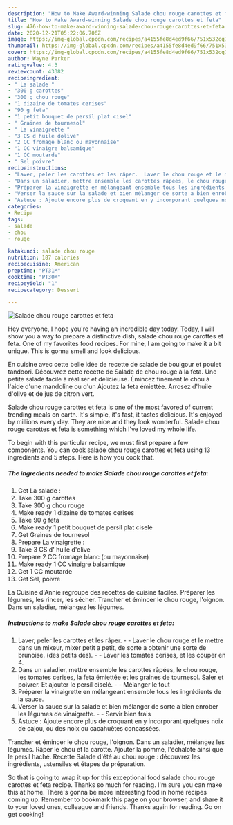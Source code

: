```yaml
---
description: "How to Make Award-winning Salade chou rouge carottes et feta"
title: "How to Make Award-winning Salade chou rouge carottes et feta"
slug: 476-how-to-make-award-winning-salade-chou-rouge-carottes-et-feta
date: 2020-12-21T05:22:06.706Z
image: https://img-global.cpcdn.com/recipes/a4155fe8d4ed9f66/751x532cq70/salade-chou-rouge-carottes-et-feta-photo-principale-de-la-recette.jpg
thumbnail: https://img-global.cpcdn.com/recipes/a4155fe8d4ed9f66/751x532cq70/salade-chou-rouge-carottes-et-feta-photo-principale-de-la-recette.jpg
cover: https://img-global.cpcdn.com/recipes/a4155fe8d4ed9f66/751x532cq70/salade-chou-rouge-carottes-et-feta-photo-principale-de-la-recette.jpg
author: Wayne Parker
ratingvalue: 4.3
reviewcount: 43382
recipeingredient:
- " La salade "
- "300 g carottes"
- "300 g chou rouge"
- "1 dizaine de tomates cerises"
- "90 g feta"
- "1 petit bouquet de persil plat cisel"
- " Graines de tournesol"
- " La vinaigrette "
- "3 CS d huile dolive"
- "2 CC fromage blanc ou mayonnaise"
- "1 CC vinaigre balsamique"
- "1 CC moutarde"
- " Sel poivre"
recipeinstructions:
- "Laver, peler les carottes et les râper.  Laver le chou rouge et le mettre dans un mixeur, mixer petit a petit, de sorte a obtenir une sorte de brunoise. (des petits dés).  Laver les tomates cerises, et les couper en 4."
- "Dans un saladier, mettre ensemble les carottes râpées, le chou rouge, les tomates cerises, la feta émiettée et les graines de tournesol. Saler et poivrer. Et ajouter le persil ciselé.  Mélanger le tout"
- "Préparer la vinaigrette en mélangeant ensemble tous les ingrédients de la sauce."
- "Verser la sauce sur la salade et bien mélanger de sorte a bien enrober les légumes de vinaigrette.  Servir bien frais"
- "Astuce : Ajoute encore plus de croquant en y incorporant quelques noix de cajou, ou des noix ou cacahuètes concassées."
categories:
- Recipe
tags:
- salade
- chou
- rouge

katakunci: salade chou rouge 
nutrition: 187 calories
recipecuisine: American
preptime: "PT31M"
cooktime: "PT30M"
recipeyield: "1"
recipecategory: Dessert

---
```



![Salade chou rouge carottes et feta](https://img-global.cpcdn.com/recipes/a4155fe8d4ed9f66/751x532cq70/salade-chou-rouge-carottes-et-feta-photo-principale-de-la-recette.jpg)

Hey everyone, I hope you're having an incredible day today. Today, I will show you a way to prepare a distinctive dish, salade chou rouge carottes et feta. One of my favorites food recipes. For mine, I am going to make it a bit unique. This is gonna smell and look delicious.

En cuisine avec cette belle idée de recette de salade de boulgour et poulet tandoori. Découvrez cette recette de Salade de chou rouge à la feta. Une petite salade facile à réaliser et délicieuse. Émincez finement le chou à l&#39;aide d&#39;une mandoline ou d&#39;un Ajoutez la feta émiettée. Arrosez d&#39;huile d&#39;olive et de jus de citron vert.

Salade chou rouge carottes et feta is one of the most favored of current trending meals on earth. It's simple, it's fast, it tastes delicious. It's enjoyed by millions every day. They are nice and they look wonderful. Salade chou rouge carottes et feta is something which I've loved my whole life.


To begin with this particular recipe, we must first prepare a few components. You can cook salade chou rouge carottes et feta using 13 ingredients and 5 steps. Here is how you cook that.

<!--inarticleads1-->

##### The ingredients needed to make Salade chou rouge carottes et feta:

1. Get  La salade :
1. Take 300 g carottes
1. Take 300 g chou rouge
1. Make ready 1 dizaine de tomates cerises
1. Take 90 g feta
1. Make ready 1 petit bouquet de persil plat ciselé
1. Get  Graines de tournesol
1. Prepare  La vinaigrette :
1. Take 3 CS d&#39; huile d&#39;olive
1. Prepare 2 CC fromage blanc (ou mayonnaise)
1. Make ready 1 CC vinaigre balsamique
1. Get 1 CC moutarde
1. Get  Sel, poivre


La Cuisine d&#39;Annie regroupe des recettes de cuisine faciles. Préparer les légumes, les rincer, les sécher. Trancher et émincer le chou rouge, l&#39;oignon. Dans un saladier, mélangez les légumes. 

<!--inarticleads2-->

##### Instructions to make Salade chou rouge carottes et feta:

1. Laver, peler les carottes et les râper. -  - Laver le chou rouge et le mettre dans un mixeur, mixer petit a petit, de sorte a obtenir une sorte de brunoise. (des petits dés). -  - Laver les tomates cerises, et les couper en 4.
1. Dans un saladier, mettre ensemble les carottes râpées, le chou rouge, les tomates cerises, la feta émiettée et les graines de tournesol. Saler et poivrer. Et ajouter le persil ciselé. -  - Mélanger le tout
1. Préparer la vinaigrette en mélangeant ensemble tous les ingrédients de la sauce.
1. Verser la sauce sur la salade et bien mélanger de sorte a bien enrober les légumes de vinaigrette. -  - Servir bien frais
1. Astuce : Ajoute encore plus de croquant en y incorporant quelques noix de cajou, ou des noix ou cacahuètes concassées.


Trancher et émincer le chou rouge, l&#39;oignon. Dans un saladier, mélangez les légumes. Râper le chou et la carotte. Ajouter la pomme, l&#39;échalote ainsi que le persil haché. Recette Salade d&#39;été au chou rouge : découvrez les ingrédients, ustensiles et étapes de préparation. 

So that is going to wrap it up for this exceptional food salade chou rouge carottes et feta recipe. Thanks so much for reading. I'm sure you can make this at home. There's gonna be more interesting food in home recipes coming up. Remember to bookmark this page on your browser, and share it to your loved ones, colleague and friends. Thanks again for reading. Go on get cooking!
